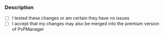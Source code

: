 ### Description
<!-- Please describe your pull request. -->

- [ ] I tested these changes or am certain they have no issues
- [ ] I accept that my changes may also be merged into the premium version of PvPManager

<!--- Place x between [ ] --->